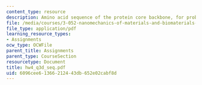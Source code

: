 ```yaml
---
content_type: resource
description: Amino acid sequence of the protein core backbone, for problem 3d.
file: /media/courses/3-052-nanomechanics-of-materials-and-biomaterials-spring-2007/6096cee61366212443db652e02cabf8d_hw4_q3d_seq.pdf
file_type: application/pdf
learning_resource_types:
- Assignments
ocw_type: OCWFile
parent_title: Assignments
parent_type: CourseSection
resourcetype: Document
title: hw4_q3d_seq.pdf
uid: 6096cee6-1366-2124-43db-652e02cabf8d
---
```


